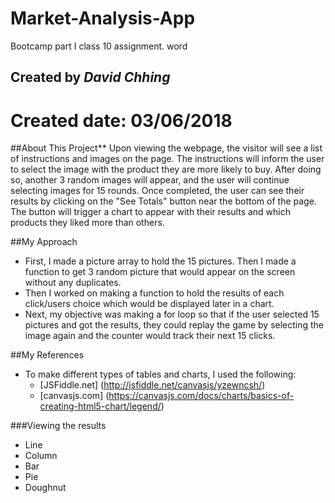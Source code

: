 # Market-Analysis-App
Bootcamp part I class 10 assignment.
word 
## Created by *David Chhing*
# Created date: 03/06/2018

##About This Project**
Upon viewing the webpage, the visitor will see a list of instructions and images on the page. The instructions will inform the user to select the image with the product they are more likely to buy. After doing so, another 3 random images will appear, and the user will continue selecting images for 15 rounds. Once completed, the user can see their results by clicking on the "See Totals" button near the bottom of the page. The button will trigger a chart to appear with their results and which products they liked more than others.

##My Approach
- First, I made a picture array to hold the 15 pictures. Then I made a function to get 3 random picture that would appear on the screen without any duplicates. 
- Then I worked on making a function to hold the results of each click/users choice which would be displayed later in a chart.
- Next, my objective was making a for loop so that if the user selected 15 pictures and got the results, they could replay the game by selecting the image again and the counter would track their next 15 clicks.

##My References
- To make different types of tables and charts, I used the following:
  -  [JSFiddle.net] (http://jsfiddle.net/canvasjs/yzewncsh/)
  - [canvasjs.com] (https://canvasjs.com/docs/charts/basics-of-creating-html5-chart/legend/)

###Viewing the results
* Line
* Column         
* Bar
* Pie
* Doughnut
